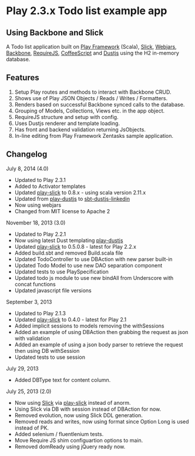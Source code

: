 # Play 2.3.x Todo list example app
## Using Backbone and Slick
A Todo list application built on [Play Framework](http://www.playframework.com) (Scala), [Slick](http://slick.typesafe.com/), [Webjars](https://github.com/webjars), [Backbone](http://backbonejs.org), [RequireJS](http://requirejs.org), [CoffeeScript](http://coffeescript.org) and [Dustjs](http://linkedin.github.io/dustjs/) using the H2 in-memory database.

## Features
1. Setup Play routes and methods to interact with Backbone CRUD.
2. Shows use of Play JSON Objects / Reads / Writes / Formatters.
3. Renders based on successful Backbone synced calls to the database.
4. Grouping of Models, Collections, Views etc. in the app object.
5. RequireJS structure and setup with config.
6. Uses Dustjs renderer and template loading.
7. Has front and backend validation returning JsObjects.
8. In-line editing from Play Framework Zentasks sample application.

## Changelog

July 8, 2014 (4.0)

- Updated to Play 2.3.1
- Added to Activator templates
- Updated [play-slick](https://github.com/playframework/play-slick) to 0.8.x - using scala version 2.11.x
- Updated from [play-dustjs](https://github.com/jmparsons/play-dustjs) to [sbt-dustjs-linkedin](https://github.com/jmparsons/sbt-dustjs-linkedin)
- Now using webjars
- Changed from MIT license to Apache 2

November 18, 2013 (3.0)

- Updated to Play 2.2.1
- Now using latest Dust templating [play-dustjs](https://github.com/jmparsons/play-dustjs)
- Updated [play-slick](https://github.com/playframework/play-slick) to 0.5.0.8 - latest for Play 2.2.x
- Added build.sbt and removed Build.scala file
- Updated TodoController to use DBAction with new parser built-in
- Updated Todo Model to use new DAO separation component
- Updated tests to use PlaySpecification
- Updated todo js module to use new bindAll from Underscore with concat functions
- Updated javascript file versions

September 3, 2013

- Updated to Play 2.1.3
- Updated [play-slick](https://github.com/playframework/play-slick) to 0.4.0 - latest for Play 2.1
- Added implicit sessions to models removing the withSessions
- Added an example of using DBAction then grabbing the request as json with validation
- Added an example of using a json body parser to retrieve the request then using DB withSession
- Updated tests to use session

July 29, 2013

- Added DBType text for content column.

July 25, 2013 (2.0)

- Now using [Slick](http://slick.typesafe.com/) via [play-slick](https://github.com/playframework/play-slick) instead of anorm.
- Using Slick via DB with session instead of DBAction for now.
- Removed evolution, now using Slick DDL generation.
- Removed reads and writes, now using format since Option Long is used instead of PK.
- Added selenium / fluentlenium tests.
- Move Require JS shim configuartion options to main.
- Removed domReady using jQuery ready now.

